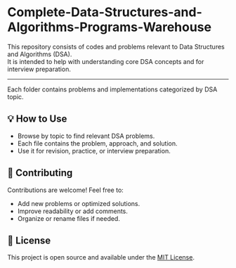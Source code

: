 # Complete-Data-Structures-and-Algorithms-Programs-Warehouse

This repository consists of codes and problems relevant to Data Structures and Algorithms (DSA).  
It is intended to help with understanding core DSA concepts and for interview preparation.

---

Each folder contains problems and implementations categorized by DSA topic.

## 💡 How to Use

- Browse by topic to find relevant DSA problems.
- Each file contains the problem, approach, and solution.
- Use it for revision, practice, or interview preparation.

## 🤝 Contributing

Contributions are welcome! Feel free to:

- Add new problems or optimized solutions.
- Improve readability or add comments.
- Organize or rename files if needed.

## 📄 License

This project is open source and available under the [MIT License](LICENSE).
